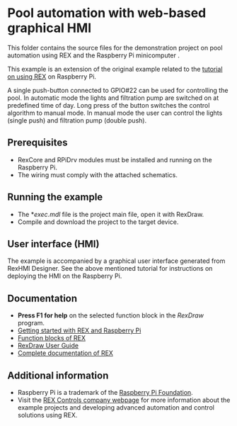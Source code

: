 ﻿Pool automation with web-based graphical HMI 
============================================

This folder contains the source files for the demonstration project on pool 
automation using REX and the Raspberry Pi minicomputer .

This example is an extension of the original example related to the 
[tutorial on using REX](http://www.rexcontrols.com/articles/getting-started-with-rex-on-raspberry-pi)
on Raspberry Pi.

A single push-button connected to GPIO#22 can be used for controlling 
the pool. In automatic mode the lights and filtration pump are switched on at 
predefined time of day. Long press of the button switches the control algorithm 
to manual mode. In manual mode the user can control the lights (single push) and 
filtration pump (double push).

## Prerequisites ##

- RexCore and RPiDrv modules must be installed and running on the Raspberry Pi.
- The wiring must comply with the attached schematics. 

## Running the example ##

- The **exec.mdl* file is the project main file, open it with RexDraw.
- Compile and download the project to the target device.

## User interface (HMI) ##
The example is accompanied by a graphical user interface generated from RexHMI Designer. See the above mentioned tutorial for instructions on 
deploying the HMI on the Raspberry Pi.
 
## Documentation ##

- **Press F1 for help** on the selected function block in the *RexDraw* program.
- [Getting started with REX and Raspberry Pi](https://www.rexcontrols.com/media/2.50.5/doc/ENGLISH/MANUALS/RexGettingStarted/RexGettingStarted_RasPi_ENG.html)
- [Function blocks of REX](https://www.rexcontrols.com/media/2.50.5/doc/ENGLISH/MANUALS/BRef/BRef_ENG.html)
- [RexDraw User Guide](https://www.rexcontrols.com/media/2.50.5/doc/ENGLISH/MANUALS/RexDraw/RexDraw_ENG.html)
- [Complete documentation of REX](http://www.rexcontrols.com/documentation-and-support)

## Additional information ##

- Raspberry Pi is a trademark of the [Raspberry Pi Foundation](http://www.raspberrypi.org).
- Visit the [REX Controls company webpage](http://www.rexcontrols.com) 
for more information about the example projects and developing advanced 
automation and control solutions using REX.